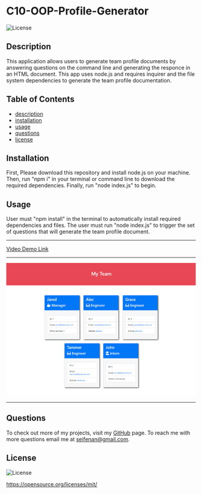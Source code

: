 
  # C10-OOP-Profile-Generator  
  ![License](https://img.shields.io/badge/License-MIT-blue.svg)

  ## Description  
  This application allows users to generate team profile documents by answering questions on the command line and generating the responce in an HTML document. This app uses node.js and requires inquirer and the file system dependencies to generate the team profile documentation.

  ## Table of Contents 
  * [description](#description)
  * [installation](#installation)
  * [usage](#usage)
  * [questions](#questions)
  * [license](#license)
  
  ## Installation
  First, Please download this repository and install node.js on your machine. Then, run "npm i" in your terminal or command line to download the required dependencies. Finally, run "node index.js" to begin.

  ## Usage 
  User must "npm install" in the terminal to automatically install required dependencies and files. The user must run "node index.js" to trigger the set of questions that will generate the team profile document.
  
  --- 

  [Video Demo Link]()

  --- 

  <img src="assets\images\npm-i.png">
  
  --- 

  ## Questions
  To check out more of my projects, visit my [GitHub](https://github.com/seifenan) page.
  To reach me with more questions email me at seifenan@gmail.com. 

  ## License
  ![License](https://img.shields.io/badge/License-MIT-blue.svg)
  
  https://opensource.org/licenses/mit/
